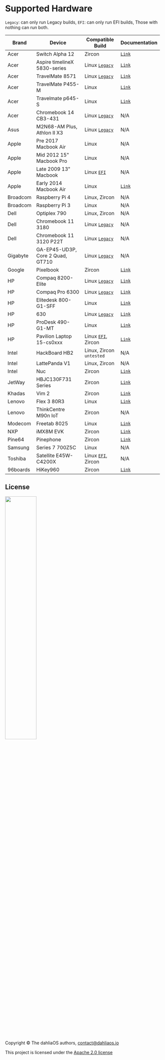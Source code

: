 # Supported Hardware

`Legacy`: can only run Legacy builds, `EFI`: can only run EFI builds, Those with nothing can run both.

| Brand| Device|Compatible Build|Documentation|    
| -----------  | -----------  | ----------- | ----------- | 
|Acer|Switch Alpha 12|Zircon|[`Link`](https://fuchsia.dev/docs/development/hardware/acer12.md)
|Acer|Aspire timelineX 5830-series|Linux [`Legacy`](run%20dahliaOS/x86_64-legacy.md)|[`Link`](hardware/Acer/Aspire-timelineX-5830-series.md)
|Acer|TravelMate 8571|Linux [`Legacy`](run%20dahliaOS/x86_64-legacy.md)|[`Link`](hardware/Acer/TravelMate-8571.md)
|Acer|TravelMate P455-M|Linux|[`Link`](hardware/Acer/TravelMate-P455-M.md)
|Acer|Travelmate p645-S|Linux|[`Link`](hardware/Acer/TravelMate-P645-S.md)|
|Acer|Chromebook 14 CB3-431|Linux [`Legacy`](run%20dahliaOS/x86_64-legacy.md)|N/A
|Asus|M2N68-AM Plus, Athlon II X3|Linux [`Legacy`](run%20dahliaOS/x86_64-legacy.md)|N/A
|Apple|Pre 2017 Macbook Air|Linux|N/A
|Apple|Mid 2012 15" Macbook Pro|Linux|N/A
|Apple|Late 2009 13" Macbook|Linux [`EFI`](run%20dahliaOS/x86_64-efi.md)|N/A
|Apple|Early 2014 Macbook Air|Linux|[`Link`](hardware/Apple/Macbook-air-early-2014.md)
|Broadcom|Raspberry Pi 4|Linux, Zircon|N/A
|Broadcom|Raspberry Pi 3|Linux|N/A
|Dell|Optiplex 790|Linux, Zircon|N/A
|Dell|Chromebook 11 3180|Linux [`Legacy`](run%20dahliaOS/x86_64-legacy.md)|N/A
|Dell|Chromebook 11 3120 P22T|Linux [`Legacy`](run%20dahliaOS/x86_64-legacy.md)|N/A
|Gigabyte|GA-EP45-UD3P, Core 2 Quad, GT710|Linux [`Legacy`](run%20dahliaOS/x86_64-legacy.md)|N/A
|Google|Pixelbook|Zircon|[`Link`](https://fuchsia.dev/docs/development/hardware/pixelbook.md)
|HP|Compaq 8200-Elite|Linux [`Legacy`](run%20dahliaOS/x86_64-legacy.md)|[`Link`](hardware/HP/Compaq-8200-Elite.md)
|HP|Compaq Pro 6300|Linux [`Legacy`](run%20dahliaOS/x86_64-legacy.md)|[`Link`](hardware/HP/Compaq-Pro-6300.md)
|HP|Elitedesk 800-G1-SFF|Linux|[`Link`](hardware/HP/Elitedesk-800-G1-SFF.md)
|HP|630|Linux [`Legacy`](run%20dahliaOS/x86_64-legacy.md)|[`Link`](hardware/HP/630.md)
|HP|ProDesk 490-G1-MT|Linux|[`Link`](hardware/HP/ProDesk-490-G1-MT.md)
|HP|Pavilion Laptop 15-cs0xxx|Linux [`EFI`](run%20dahliaOS/x86_64-efi.md), Zircon|[`Link`](hardware/HP/Pavilion-Laptop-15-cs0xxx.md)
|Intel|HackBoard HB2|Linux, Zircon `untested`|N/A
|Intel|LattePanda V1|Linux, Zircon|N/A
|Intel|Nuc|Zircon|[`Link`](https://fuchsia.dev/docs/development/hardware/developing_on_nuc.md)
|JetWay|HBJC130F731 Series|Zircon|[`Link`](https://fuchsia.dev/fuchsia-src/development/hardware/toulouse)
|Khadas|Vim 2|Zircon|[`Link`](https://fuchsia.dev/docs/development/hardware/khadas-vim)
|Lenovo|Flex 3 80R3|Linux|[`Link`](hardware/Lenovo/Flex-3-80R3.md)
|Lenovo|ThinkCentre M90n IoT|Zircon|N/A
|Modecom|Freetab 8025|Linux|[`Link`](hardware/Modecom/Freetab-8025.md)
|NXP|iMX8M EVK|Zircon|[`Link`](https://fuchsia.dev/fuchsia-src/development/hardware/imx8mevk)
|Pine64|Pinephone|Zircon|[`Link`](hardware/pine64/Pinephone.md)
|Samsung|Series 7 700Z5C|Linux|N/A
|Toshiba|Satellite E45W-C4200X|Linux [`EFI`](run%20dahliaOS/x86_64-efi.md), Zircon|N/A
|96boards|HiKey960|Zircon|[`Link`](https://fuchsia.dev/fuchsia-src/development/hardware/hikey960)

## License

<p align="left">
  <img width="45%" src="https://github.com/dahliaos/brand/blob/master/Logo%20SVGs/dahliaOS%20logo%20with%20text%20(drop%20shadow).svg"
</p>

Copyright © The dahliaOS authors, contact@dahliaos.io

This project is licensed under the [Apache 2.0 license](LICENSE)
